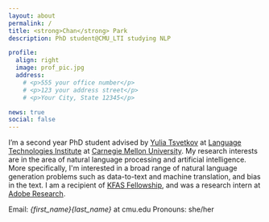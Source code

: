 ```yaml
---
layout: about
permalink: /
title: <strong>Chan</strong> Park
description: PhD student@CMU_LTI studying NLP

profile:
  align: right
  image: prof_pic.jpg
  address:
    # <p>555 your office number</p>
    # <p>123 your address street</p>
    # <p>Your City, State 12345</p>

news: true
social: false
---
```


I’m a second year PhD student advised by [Yulia Tsvetkov](https://www.cs.cmu.edu/~ytsvetko/) at [Language Technologies Institute](https://www.lti.cs.cmu.edu) at [Carnegie Mellon University](https://www.cmu.edu). My research interests are in the area of natural language processing and artificial intelligence. More specifically, I'm interested in a broad range of natural language generation problems such as data-to-text and machine translation, and bias in the text. I am a recipient of [KFAS Fellowship](http://kfas.or.kr/?pCulture=en), and was a research intern at [Adobe Research](https://research.adobe.com). 

Email: *{first_name}{last_name}* at cmu.edu
Pronouns: she/her